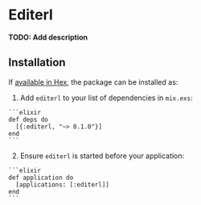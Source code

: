 # Editerl

**TODO: Add description**

## Installation

If [available in Hex](https://hex.pm/docs/publish), the package can be installed as:

  1. Add `editerl` to your list of dependencies in `mix.exs`:

    ```elixir
    def deps do
      [{:editerl, "~> 0.1.0"}]
    end
    ```

  2. Ensure `editerl` is started before your application:

    ```elixir
    def application do
      [applications: [:editerl]]
    end
    ```

